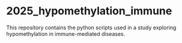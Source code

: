 # 2025_hypomethylation_immune
This repository contains the python scripts used in a study exploring hypomethylation in immune-mediated diseases.
